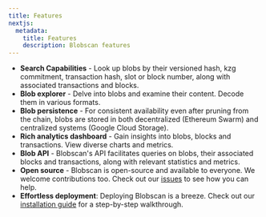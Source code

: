 ```yaml
---
title: Features
nextjs:
  metadata:
    title: Features
    description: Blobscan features
---
```


- **Search Capabilities** - Look up blobs by their versioned hash, kzg commitment, transaction hash, slot or block number, along with associated transactions and blocks.
- **Blob explorer** - Delve into blobs and examine their content. Decode them in various formats.
- **Blob persistence** - For consistent availability even after pruning from the chain, blobs are stored in both decentralized (Ethereum Swarm) and centralized systems (Google Cloud Storage).
- **Rich analytics dashboard** - Gain insights into blobs, blocks and transactions. View diverse charts and metrics.
- **Blob API** - Blobscan's API facilitates queries on blobs, their associated blocks and transactions, along with relevant statistics and metrics.
- **Open source** - Blobscan is open-source and available to everyone. We welcome contributions too. Check out our [issues](https://github.com/Blobscan/blobscan/issues) to see how you can help.
- **Effortless deployment**: Deploying Blobscan is a breeze. Check out our [installation guide](/docs/installation) for a step-by-step walkthrough.
